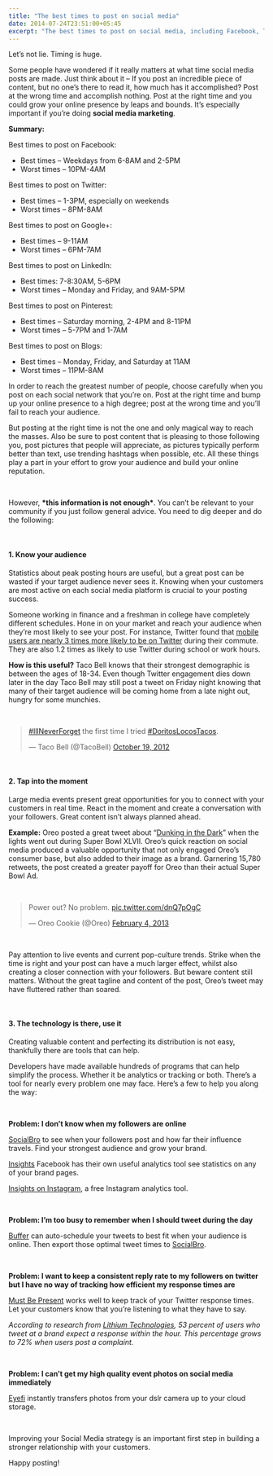 ```yaml
---
title: "The best times to post on social media"
date: 2014-07-24T23:51:00+05:45
excerpt: "The best times to post on social media, including Facebook, Twitter, Google+, LinkedIn, Pinterest, and blogs."
---
```


<p>Let&#8217;s not lie. Timing is huge.</p>

<p>Some people have wondered if it really matters at what time social media posts are made. Just think about it &#8211; If you post an incredible piece of content, but no one&#8217;s there to read it, how much has it accomplished? Post at the wrong time and accomplish nothing. Post at the right time and you could grow your online presence by leaps and bounds. It&#8217;s especially important if you&#8217;re doing <strong>social media marketing</strong>.</p>

<strong>Summary:</strong>

<p>Best times to post on Facebook:</p>

<ul>
<li>Best times &#8211; Weekdays from 6-8AM and 2-5PM</li>
<li>Worst times &#8211; 10PM-4AM</li>
</ul>

<p>Best times to post on Twitter:</p>
<ul>
<li>Best times &#8211; 1-3PM, especially on weekends</li>
<li>Worst times &#8211; 8PM-8AM</li>
</ul>

<p>Best times to post on Google+:</p>
<ul>
<li>Best times &#8211; 9-11AM</li>
<li>Worst times &#8211; 6PM-7AM</li>
</ul>

<p>Best times to post on LinkedIn:</p>
<ul>
<li>Best times: 7-8:30AM, 5-6PM</li>
<li>Worst times &#8211; Monday and Friday, and 9AM-5PM</li>
</ul>

<p>Best times to post on Pinterest:</p>
<ul>
<li>Best times &#8211; Saturday morning, 2-4PM and 8-11PM</li>
<li>Worst times &#8211; 5-7PM and 1-7AM</li>
</ul>

<p>Best times to post on Blogs:</p>
<ul>
<li>Best times &#8211; Monday, Friday, and Saturday at 11AM</li>
<li>Worst times &#8211; 11PM-8AM</li>
</ul>

<p>In order to reach the greatest number of people, choose carefully when you post on each social network that you&#8217;re on. Post at the right time and bump up your online presence to a high degree; post at the wrong time and you&#8217;ll fail to reach your audience.</p>

<p>But posting at the right time is not the one and only magical way to reach the masses. Also be sure to post content that is pleasing to those following you, post pictures that people will appreciate, as pictures typically perform better than text, use trending hashtags when possible, etc. All these things play a part in your effort to grow your audience and build your online reputation.</p>

<p>&nbsp;</p>

<p>However, <strong>*this information is not enough*</strong>. You can&#8217;t be relevant to your community if you just follow general advice. You need to dig deeper and do the following:</p>

<p>&nbsp;</p>

<h4>1. Know your audience</h4>

<p>Statistics about peak posting hours are useful, but a great post can be wasted if your target audience never sees it. Knowing when your customers are most active on each social media platform is crucial to your posting success.</p>

<p>Someone working in finance and a freshman in college have completely different schedules. Hone in on your market and reach your audience when they&#8217;re most likely to see your post. For instance, Twitter found that <a href="https://blog.twitter.com/2013/new-compete-study-primary-mobile-users-on-twitter" rel="nofollow" target="_blank">mobile users are nearly 3 times more likely to be on Twitter</a> during their commute. They are also 1.2 times as likely to use Twitter during school or work hours.</p>

<p><strong>How is this useful?</strong> Taco Bell knows that their strongest demographic is between the ages of 18-34. Even though Twitter engagement dies down later in the day Taco Bell may still post a tweet on Friday night knowing that many of their target audience will be coming home from a late night out, hungry for some munchies.</p>

<p>&nbsp;</p>

<blockquote class="twitter-tweet" lang="en"><p><a href="https://twitter.com/hashtag/IllNeverForget?src=hash">#IllNeverForget</a> the first time I tried <a href="https://twitter.com/hashtag/DoritosLocosTacos?src=hash">#DoritosLocosTacos</a>.</p>&mdash; Taco Bell (@TacoBell) <a href="https://twitter.com/TacoBell/statuses/259150502519009280">October 19, 2012</a></blockquote>
<script async src="//platform.twitter.com/widgets.js" charset="utf-8"></script>

<p>&nbsp;</p>

<h4>2. Tap into the moment</h4>

<p>Large media events present great opportunities for you to connect with your customers in real time. React in the moment and create a conversation with your followers. Great content isn&#8217;t always planned ahead.</p>

<p><strong>Example:</strong> Oreo posted a great tweet about &#8220;<a href="http://www.fastcompany.com/3008486/oreos-dunk-dark-strategy-and-future-real-time-marketing" rel="nofollow" target="_blank">Dunking in the Dark</a>&#8221; when the lights went out during Super Bowl XLVII. Oreo&#8217;s quick reaction on social media produced a valuable opportunity that not only engaged Oreo&#8217;s consumer base, but also added to their image as a brand. Garnering 15,780 retweets, the post created a greater payoff for Oreo than their actual Super Bowl Ad.</p>

<p>&nbsp;</p>

<blockquote class="twitter-tweet" lang="en"><p>Power out? No problem. <a href="http://t.co/dnQ7pOgC">pic.twitter.com/dnQ7pOgC</a></p>&mdash; Oreo Cookie (@Oreo) <a href="https://twitter.com/Oreo/statuses/298246571718483968">February 4, 2013</a></blockquote>
<script async src="//platform.twitter.com/widgets.js" charset="utf-8"></script>

<p>&nbsp;</p>

<p>Pay attention to live events and current pop-culture trends. Strike when the time is right and your post can have a much larger effect, whilst also creating a closer connection with your followers. But beware content still matters. Without the great tagline and content of the post, Oreo&#8217;s tweet may have fluttered rather than soared.</p>

<p>&nbsp;</p>

<h4>3. The technology is there, use it</h4>

<p>Creating valuable content and perfecting its distribution is not easy, thankfully there are tools that can help.</p>

<p>Developers have made available hundreds of programs that can help simplify the process. Whether it be analytics or tracking or both. There&#8217;s a tool for nearly every problem one may face. Here&#8217;s a few to help you along the way:</p>

<p>&nbsp;</p>

<p><strong>Problem: I don&#8217;t know when my followers are online</strong></p>

<p><a href="https://www.socialbro.com/" rel="nofollow" target="_blank">SocialBro</a> to see when your followers post and how far their influence travels. Find your strongest audience and grow your brand.</p>

<p><a href="https://developers.facebook.com/docs/platforminsights/page" rel="nofollow" target="_blank">Insights</a> Facebook has their own useful analytics tool see statistics on any of your brand pages.</p>

<a href="https://help.instagram.com/1533933820244654" rel="nofollow" target="_blank">Insights on Instagram</a>, a free Instagram analytics tool.</p>

<!-- <p><a href="http://simplymeasured.com/freebies/instagram-analytics" rel="nofollow" target="_blank">SimplyMeasured</a> a free Instagram analytics tool.</p> -->

<p>&nbsp;</p>

<p><strong>Problem: I&#8217;m too busy to remember when I should tweet during the day</strong></p>

<p><a href="http://blog.bufferapp.com/optimal-best-time-to-tweet-followerwonk-buffer" rel="nofollow" target="_blank">Buffer</a> can auto-schedule your tweets to best fit when your audience is online. Then export those optimal tweet times to <a href="https://www.socialbro.com/" rel="nofollow" target="_blank">SocialBro</a>.</p>

<p>&nbsp;</p>

<p><strong>Problem: I want to keep a consistent reply rate to my followers on twitter but I have no way of tracking how efficient my response times are</strong></p>

<p><a href="http://mustbepresent.com/" rel="nofollow" target="_blank">Must Be Present</a> works well to keep track of your Twitter response times. Let your customers know that you&#8217;re listening to what they have to say.</p>

<p><em>According to research  from <a href="http://www.lithium.com/company/news-room/press-releases/2013/consumers-will-punish-brands-that-fail-to-respond-on-twitter-quickly" rel="nofollow" target="_blank">Lithium Technologies</a>, 53 percent of users who tweet at a brand expect a response within the hour. This percentage grows to 72% when users post a complaint.</em></p>

<p>&nbsp;</p>

<p><strong>Problem:  I can&#8217;t get my high quality event photos on social media immediately</strong></p>

<p><a href="https://www.eyefi.com/" rel="nofollow" target="_blank">Eyefi</a> instantly transfers photos from your dslr camera up to your cloud storage.</p>

<p>&nbsp;</p>

<p>Improving your Social Media strategy is an important first step in building a stronger relationship with your customers.</p>

<p>Happy posting!</p>
